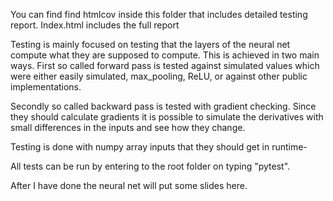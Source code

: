 You can find find htmlcov inside this folder that includes detailed testing report.
Index.html includes the full report

Testing is mainly focused on testing that the layers of the neural net compute what they are supposed to compute.
This is achieved in two main ways. First so called forward pass is tested against simulated values which were either easily simulated, max_pooling, ReLU, or against other public implementations.

Secondly so called backward pass is tested with gradient checking. Since they should calculate gradients it is possible to simulate the derivatives with small differences in the inputs and see how they change.

Testing is done with numpy array inputs that they should get in runtime-

All tests can be run by entering to the root folder on typing "pytest".

After I have done the neural net will put some slides here.